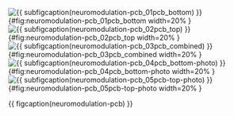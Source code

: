 <!-- MDFIGINCLUDE(neuromodulation-pcb) -->
<div id="fig:neuromodulation-pcb">

![{{ subfigcaption(neuromodulation-pcb_01pcb_bottom) }}](img/neuromodulation-pcb/01pcb_bottom.png){#fig:neuromodulation-pcb_01pcb_bottom width=20% }
![{{ subfigcaption(neuromodulation-pcb_02pcb_top) }}](img/neuromodulation-pcb/02pcb_top.png){#fig:neuromodulation-pcb_02pcb_top width=20% }
![{{ subfigcaption(neuromodulation-pcb_03pcb_combined) }}](img/neuromodulation-pcb/03pcb_combined.png){#fig:neuromodulation-pcb_03pcb_combined width=20% }
![{{ subfigcaption(neuromodulation-pcb_04pcb_bottom-photo) }}](img/neuromodulation-pcb/04pcb_bottom-photo.png){#fig:neuromodulation-pcb_04pcb_bottom-photo width=20% }
![{{ subfigcaption(neuromodulation-pcb_05pcb-top-photo) }}](img/neuromodulation-pcb/05pcb-top-photo.jpg){#fig:neuromodulation-pcb_05pcb-top-photo width=20% }

{{ figcaption(neuromodulation-pcb) }}
</div>
<!-- /MDFIGINCLUDE(neuromodulation-pcb) -->
